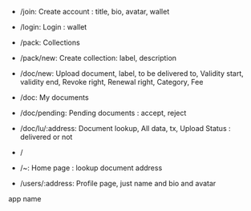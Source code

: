 - /join: Create account : title, bio, avatar, wallet 
- /login: Login : wallet 


- /pack: Collections
- /pack/new: Create collection: label, description 
- /doc/new:  Upload document,  label, to be delivered to, Validity start, validity end, Revoke right, Renewal right, Category, Fee
- /doc: My documents 
- /doc/pending: Pending documents : accept, reject
- /doc/lu/:address: Document lookup, All data, tx, Upload Status : delivered or not
- /
- /~: Home page : lookup document address
- /users/:address: Profile page, just name and bio and avatar



app name